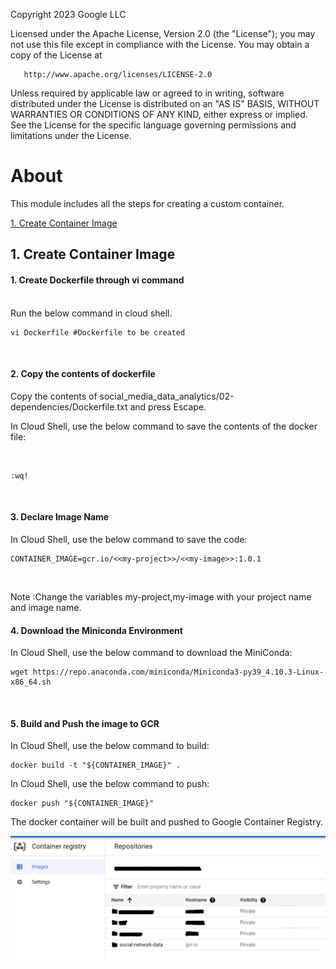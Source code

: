 <!---->
  Copyright 2023 Google LLC

  Licensed under the Apache License, Version 2.0 (the "License");
  you may not use this file except in compliance with the License.
  You may obtain a copy of the License at

       http://www.apache.org/licenses/LICENSE-2.0

  Unless required by applicable law or agreed to in writing, software
  distributed under the License is distributed on an "AS IS" BASIS,
  WITHOUT WARRANTIES OR CONDITIONS OF ANY KIND, either express or implied.
  See the License for the specific language governing permissions and
  limitations under the License.
 <!---->

# About

This module includes all the steps for creating a custom container.
<br>

[1. Create Container Image](04-create-docker-image.md#1-create-container-image)<br>


## 1. Create Container Image

#### 1. Create Dockerfile through vi command

<br>
Run the below command in cloud shell.

```
vi Dockerfile #Dockerfile to be created

```

<br>


#### 2. Copy the contents of dockerfile

Copy the contents of  social_media_data_analytics/02-dependencies/Dockerfile.txt and press Escape.


In Cloud Shell, use the below command to save the contents of the docker file:

<br>

```
:wq!
```
<br>

#### 3. Declare Image Name


In Cloud Shell, use the below command to save the code:
<br>

```
CONTAINER_IMAGE=gcr.io/<<my-project>>/<<my-image>>:1.0.1
```
<br>

Note :Change the variables my-project,my-image with your project name and image name.

#### 4. Download the Miniconda Environment


In Cloud Shell, use the below command to download the MiniConda:
<br>
```
wget https://repo.anaconda.com/miniconda/Miniconda3-py39_4.10.3-Linux-x86_64.sh
```
<br>

#### 5. Build and Push the image to GCR


In Cloud Shell, use the below command to build:
<br>
```
docker build -t "${CONTAINER_IMAGE}" .
```
In Cloud Shell, use the below command to push:
<br>
```
docker push "${CONTAINER_IMAGE}"

```

The docker container will be built and pushed to Google Container Registry.

<kbd>
<img src=../images/container_registry.png />
</kbd>

<br>
